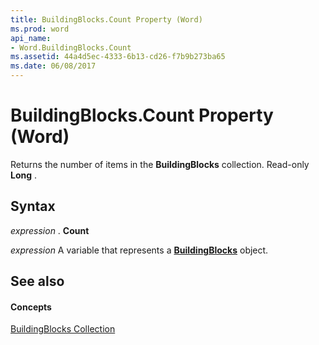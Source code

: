```yaml
---
title: BuildingBlocks.Count Property (Word)
ms.prod: word
api_name:
- Word.BuildingBlocks.Count
ms.assetid: 44a4d5ec-4333-6b13-cd26-f7b9b273ba65
ms.date: 06/08/2017
---
```



# BuildingBlocks.Count Property (Word)

Returns the number of items in the  **BuildingBlocks** collection. Read-only **Long** .


## Syntax

 _expression_ . **Count**

 _expression_ A variable that represents a **[BuildingBlocks](Word.BuildingBlocks.md)** object.


## See also


#### Concepts


[BuildingBlocks Collection](Word.BuildingBlocks.md)

